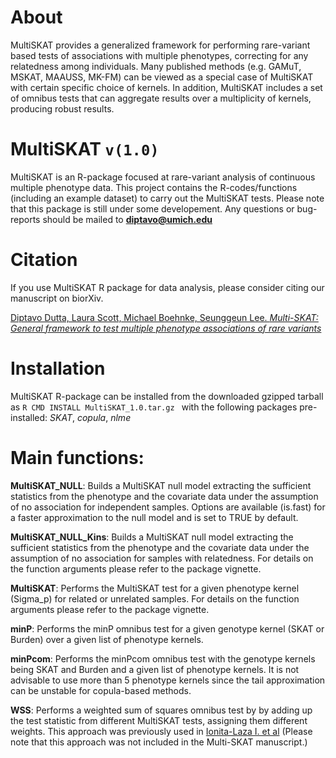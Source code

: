 # About

MultiSKAT provides a generalized framework for performing rare-variant based tests of associations with multiple phenotypes, correcting for any relatedness among  individuals. Many published methods (e.g. GAMuT, MSKAT, MAAUSS, MK-FM) can be viewed as a special case of MultiSKAT with certain specific choice of kernels. In addition, MultiSKAT includes a set of omnibus tests that can aggregate results over a multiplicity of kernels, producing robust results.


# MultiSKAT `v(1.0)`
MultiSKAT is an R-package focused at rare-variant analysis of continuous multiple phenotype data. 
This project contains the R-codes/functions (including an example dataset) to carry out the MultiSKAT tests. Please note that this package is still under some developement. Any questions or bug-reports should be mailed to **diptavo@umich.edu**

# Citation

If you use MultiSKAT R package for data analysis, please consider citing our manuscript on biorXiv.
 
[Diptavo Dutta, Laura Scott, Michael Boehnke, Seunggeun Lee. *Multi-SKAT: General framework to test multiple phenotype associations of rare variants*]( https://t.co/pxA9W8CZ0S)


# Installation

MultiSKAT R-package can be installed from the downloaded gzipped tarball as
```R CMD INSTALL MultiSKAT_1.0.tar.gz ```
with the following packages pre-installed: *SKAT*, *copula*, *nlme*

# Main functions:

**MultiSKAT_NULL**: Builds a MultiSKAT null model extracting the sufficient statistics from the phenotype and the covariate data under the assumption of no association for independent samples. Options are available (is.fast) for a faster approximation to the null model and is set to 
                TRUE by default. 
            
**MultiSKAT_NULL_Kins**: Builds a MultiSKAT null model extracting the sufficient statistics from the phenotype and the covariate data under the 
                     assumption of no association for samples with relatedness. For details on the function arguments please refer to the 
                     package vignette.
                     
**MultiSKAT**: Performs the MultiSKAT test for a given phenotype kernel (Sigma_p) for related or unrelated samples. For details on the function
           arguments please refer to the package vignette.                     
           
**minP**: Performs the minP omnibus test for a given genotype kernel (SKAT or Burden) over a given list of phenotype kernels.

**minPcom**: Performs the minPcom omnibus test with the genotype kernels being SKAT and Burden and a given list of phenotype kernels. It is not
         advisable to use more than 5 phenotype kernels since the tail approximation can be unstable for copula-based methods.
          
**WSS**: Performs a weighted sum of squares omnibus test by by adding up the test statistic from different MultiSKAT tests, assigning them different weights. This approach was previously used in [Ionita-Laza I. et al]( https://www.ncbi.nlm.nih.gov/pmc/articles/PMC3675243/) 
(Please note that this approach was not included in the Multi-SKAT manuscript.)

